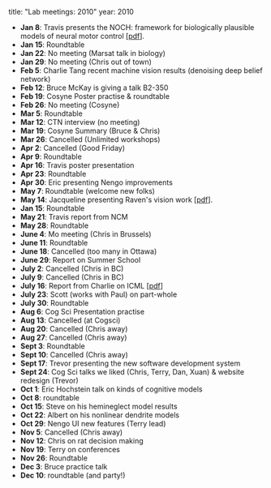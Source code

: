 title: "Lab meetings: 2010"
year: 2010

- **Jan 8**: Travis presents the NOCH: framework for biologically plausible models of neural motor control [[pdf](?q=system/files/NOCH.pdf)].
- **Jan 15**: Roundtable
- **Jan 22**: No meeting (Marsat talk in biology)
- **Jan 29**: No meeting (Chris out of town)
- **Feb 5**: Charlie Tang recent machine vision results (denoising deep belief network)
- **Feb 12**: Bruce McKay is giving a talk B2-350
- **Feb 19**: Cosyne Poster practise & roundtable
- **Feb 26**: No meeting (Cosyne)
- **Mar 5**: Roundtable
- **Mar 12**: CTN interview (no meeting)
- **Mar 19**: Cosyne Summary (Bruce & Chris)
- **Mar 26**: Cancelled (Unlimited workshops)
- **Apr 2**: Cancelled (Good Friday)
- **Apr 9**: Roundtable
- **Apr 16**: Travis poster presentation
- **Apr 23**: Roundtable
- **Apr 30**: Eric presenting Nengo improvements
- **May 7**: Roundtable (welcome new folks)
- **May 14**: Jacqueline presenting Raven's vision work [[pdf](?q=system/files/raven.pdf)].
- **Jan 15**: Roundtable
- **May 21**: Travis report from NCM
- **May 28**: Roundtable
- **June 4**: Mo meeting (Chris in Brussels)
- **June 11**: Roundtable
- **June 18**: Cancelled (too many in Ottawa)
- **June 29**: Report on Summer School
- **July 2**: Cancelled (Chris in BC)
- **July 9**: Cancelled (Chris in BC)
- **July 16**: Report from Charlie on ICML [[pdf](?q=system/files/icml_ctn.pdf)]
- **July 23**: Scott (works with Paul) on part-whole
- **July 30**: Roundtable
- **Aug 6**: Cog Sci Presentation practise
- **Aug 13**: Cancelled (at Cogsci)
- **Aug 20**: Cancelled (Chris away)
- **Aug 27**: Cancelled (Chris away)
- **Sept 3**: Roundtable
- **Sept 10**: Cancelled (Chris away)
- **Sept 17**: Trevor presenting the new software development system
- **Sept 24**: Cog Sci talks we liked (Chris, Terry, Dan, Xuan) & website redesign (Trevor)
- **Oct 1**: Eric Hochstein talk on kinds of cognitive models
- **Oct 8**: roundtable
- **Oct 15**: Steve on his hemineglect model results
- **Oct 22**: Albert on his nonlinear dendrite models
- **Oct 29**: Nengo UI new features (Terry lead)
- **Nov 5**: Cancelled (Chris away)
- **Nov 12**: Chris on rat decision making
- **Nov 19**: Terry on conferences
- **Nov 26**: Roundtable
- **Dec 3**: Bruce practice talk
- **Dec 10**: roundtable (and party!)
